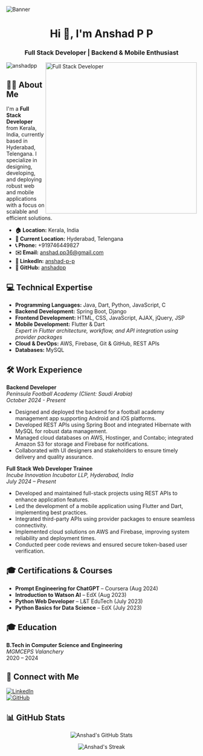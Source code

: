 ![Banner](https://cdn.pixabay.com/photo/2016/07/30/19/47/banner-1557850_960_720.jpg)

<h1 align="center">Hi 👋, I'm Anshad P P</h1>
<h3 align="center">Full Stack Developer | Backend & Mobile Enthusiast</h3>
<img align="right" alt="Full Stack Developer" width="400" src="https://i.pinimg.com/originals/54/e3/7d/54e37d8074ebcde1d96c77d7b2a7f310.gif">

<p align="left">
  <img src="https://komarev.com/ghpvc/?username=anshadpp&label=Profile%20views&color=0e75b6&style=flat" alt="anshadpp" />
</p>

## 👨‍💻 About Me

I'm a **Full Stack Developer** from Kerala, India, currently based in Hyderabad, Telengana. I specialize in designing, developing, and deploying robust web and mobile applications with a focus on scalable and efficient solutions.

- **🏠 Location:** Kerala, India  
- **📍 Current Location:** Hyderabad, Telengana  
- **📞 Phone:** +919746449827  
- **✉️ Email:** [anshad.pp36@gmail.com](mailto:anshad.pp36@gmail.com)  
- **🔗 LinkedIn:** [anshad-p-p](https://in.linkedin.com/in/anshad-p-p)  
- **🐙 GitHub:** [anshadpp](https://github.com/anshadpp)

## 💻 Technical Expertise

- **Programming Languages:** Java, Dart, Python, JavaScript, C  
- **Backend Development:** Spring Boot, Django  
- **Frontend Development:** HTML, CSS, JavaScript, AJAX, jQuery, JSP  
- **Mobile Development:** Flutter & Dart  
  *Expert in Flutter architecture, workflow, and API integration using provider packages*  
- **Cloud & DevOps:** AWS, Firebase, Git & GitHub, REST APIs  
- **Databases:** MySQL

## 🛠 Work Experience

**Backend Developer**  
*Peninsula Football Academy (Client: Saudi Arabia)*  
_October 2024 - Present_  
- Designed and deployed the backend for a football academy management app supporting Android and iOS platforms.
- Developed REST APIs using Spring Boot and integrated Hibernate with MySQL for robust data management.
- Managed cloud databases on AWS, Hostinger, and Contabo; integrated Amazon S3 for storage and Firebase for notifications.
- Collaborated with UI designers and stakeholders to ensure timely delivery and quality assurance.

**Full Stack Web Developer Trainee**  
*Incube Innovation Incubator LLP, Hyderabad, India*  
_July 2024 – Present_  
- Developed and maintained full-stack projects using REST APIs to enhance application features.
- Led the development of a mobile application using Flutter and Dart, implementing best practices.
- Integrated third-party APIs using provider packages to ensure seamless connectivity.
- Implemented cloud solutions on AWS and Firebase, improving system reliability and deployment times.
- Conducted peer code reviews and ensured secure token-based user verification.

## 🎓 Certifications & Courses

- **Prompt Engineering for ChatGPT** – Coursera (Aug 2024)
- **Introduction to Watson AI** – EdX (Aug 2023)
- **Python Web Developer** – L&T EduTech (July 2023)
- **Python Basics for Data Science** – EdX (July 2023)

## 🎓 Education

**B.Tech in Computer Science and Engineering**  
*MGMCEPS Valanchery*  
2020 – 2024

## 🤝 Connect with Me

[![LinkedIn](https://img.shields.io/badge/LinkedIn-anshad--p--p-blue?style=flat&logo=linkedin&logoColor=white)](https://in.linkedin.com/in/anshad-p-p)  
[![GitHub](https://img.shields.io/badge/GitHub-anshadpp-red?style=flat&logo=github&logoColor=white)](https://github.com/anshadpp)

## 📊 GitHub Stats

<p align="center">
  <img src="https://github-readme-stats.vercel.app/api?username=anshadpp&show_icons=true&locale=en" alt="Anshad's GitHub Stats" />
</p>

<p align="center">
  <img src="https://github-readme-streak-stats.herokuapp.com/?user=anshadpp" alt="Anshad's Streak" />
</p>

